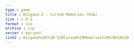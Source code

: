 ```yaml
---
type : game
title : Disgaea 2 - Cursed Memories (USA)
size : 1.0 G
format : iso
archive : zip
server : myrient
link2 : Disgaea%202%20-%20Cursed%20Memories%20%28USA%29
---
```

